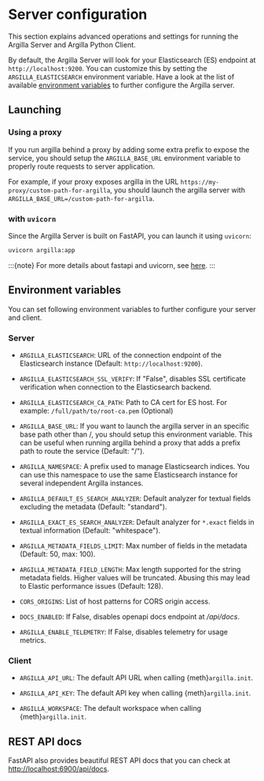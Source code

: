 # Server configuration

This section explains advanced operations and settings for running the Argilla Server and Argilla Python Client.

By default, the Argilla Server will look for your Elasticsearch (ES) endpoint at `http://localhost:9200`. You can customize this by setting the `ARGILLA_ELASTICSEARCH` environment variable. Have a look at the list of available [environment variables](#environment-variables) to further configure the Argilla server.

## Launching
### Using a proxy

If you run argilla behind a proxy by adding some extra prefix to expose the service, you should setup the `ARGILLA_BASE_URL`
environment variable to properly route requests to server application.

For example, if your proxy exposes argilla in the URL `https://my-proxy/custom-path-for-argilla`,  you should launch the
argilla server with `ARGILLA_BASE_URL=/custom-path-for-argilla`.

### with `uvicorn`

Since the Argilla Server is built on FastAPI, you can launch it using `uvicorn`:

```bash
uvicorn argilla:app
```

:::{note}
For more details about fastapi and uvicorn, see [here](https://fastapi.tiangolo.com/deployment/manually/#run-a-server-manually-uvicorn).
:::


## Environment variables

You can set following environment variables to further configure your server and client.

### Server

- `ARGILLA_ELASTICSEARCH`: URL of the connection endpoint of the Elasticsearch instance (Default: `http://localhost:9200`).

- `ARGILLA_ELASTICSEARCH_SSL_VERIFY`: If "False", disables SSL certificate verification when connection to the Elasticsearch backend.

- `ARGILLA_ELASTICSEARCH_CA_PATH`: Path to CA cert for ES host. For example: `/full/path/to/root-ca.pem` (Optional)

- `ARGILLA_BASE_URL`: If you want to launch the argilla server in an specific base path other than /, you should setup this environment variable. This can be useful when running argilla behind a proxy that adds a prefix path to route the service (Default: "/").

- `ARGILLA_NAMESPACE`: A prefix used to manage Elasticsearch indices. You can use this namespace to use the same Elasticsearch instance for several independent Argilla instances.

- `ARGILLA_DEFAULT_ES_SEARCH_ANALYZER`: Default analyzer for textual fields excluding the metadata (Default: "standard").

- `ARGILLA_EXACT_ES_SEARCH_ANALYZER`: Default analyzer for `*.exact` fields in textual information (Default: "whitespace").

- `ARGILLA_METADATA_FIELDS_LIMIT`: Max number of fields in the metadata (Default: 50, max: 100).

- `ARGILLA_METADATA_FIELD_LENGTH`: Max length supported for the string metadata fields. Higher values will be truncated. Abusing this may lead to Elastic performance issues (Default: 128).

- `CORS_ORIGINS`: List of host patterns for CORS origin access.

- `DOCS_ENABLED`: If False, disables openapi docs endpoint at */api/docs*.

- `ARGILLA_ENABLE_TELEMETRY`: If False, disables telemetry for usage metrics.


### Client

- `ARGILLA_API_URL`: The default API URL when calling {meth}`argilla.init`.

- `ARGILLA_API_KEY`: The default API key when calling {meth}`argilla.init`.

- `ARGILLA_WORKSPACE`: The default workspace when calling {meth}`argilla.init`.

## REST API docs

FastAPI also provides beautiful REST API docs that you can check at [http://localhost:6900/api/docs](http://localhost:6900/api/docs).

